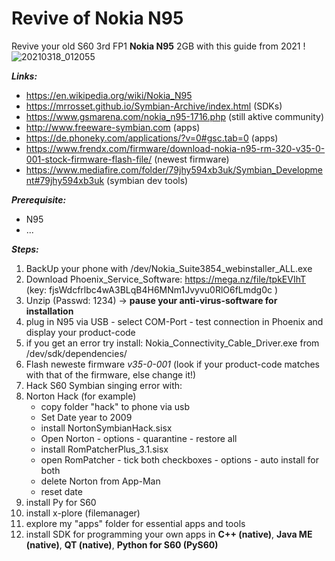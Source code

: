# Revive of Nokia N95
Revive your old S60 3rd FP1 **Nokia N95** 2GB with this guide from 2021 !
![20210318_012055](https://user-images.githubusercontent.com/27629528/111556514-1a841600-878b-11eb-8063-5d8cac57c0eb.jpg)

**_Links:_**

- https://en.wikipedia.org/wiki/Nokia_N95
- https://mrrosset.github.io/Symbian-Archive/index.html (SDKs)
- https://www.gsmarena.com/nokia_n95-1716.php (still aktive community)
- http://www.freeware-symbian.com (apps)
- https://de.phoneky.com/applications/?v=0#gsc.tab=0 (apps)
- https://www.frendx.com/firmware/download-nokia-n95-rm-320-v35-0-001-stock-firmware-flash-file/ (newest firmware)
- https://www.mediafire.com/folder/79jhy594xb3uk/Symbian_Development#79jhy594xb3uk (symbian dev tools)

**_Prerequisite:_**

- N95
- ...

**_Steps:_**

1. BackUp your phone with /dev/Nokia_Suite3854_webinstaller_ALL.exe
2. Download Phoenix_Service_Software: https://mega.nz/file/tpkEVIhT (key: fjsWdcfrlbc4wA3BLqB4H6MNm1Jvyvu0RlO6fLmdg0c )
3. Unzip (Passwd: 1234) -> **pause your anti-virus-software for installation**
4. plug in N95 via USB - select COM-Port - test connection in Phoenix and display your product-code
5. if you get an error try install: Nokia_Connectivity_Cable_Driver.exe from /dev/sdk/dependencies/
6. Flash neweste firmware _v35-0-001_ (look if your product-code matches with that of the firmware, else change it!) 
7. Hack S60 Symbian singing error with:
8. Norton Hack (for example)
    - copy folder "hack" to phone via usb
    - Set Date year to 2009
    - install NortonSymbianHack.sisx
    - Open Norton - options - quarantine - restore all
    - install RomPatcherPlus_3.1.sisx
    - open RomPatcher - tick both checkboxes - options - auto install for both
    - delete Norton from App-Man
    - reset date
9. install Py for S60
10. install x-plore (filemanager)
11. explore my "apps" folder for essential apps and tools
12. install SDK for programming your own apps in **C++ (native)**, **Java ME (native)**, **QT (native)**, **Python for S60 (PyS60)**
